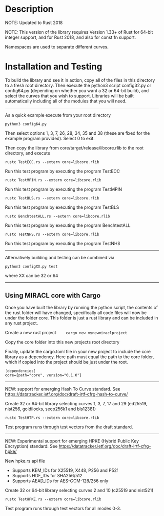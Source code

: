 # Description

NOTE: Updated to Rust 2018

NOTE: This version of the library requires Version 1.33+ of Rust for 64-bit 
integer support, and for Rust 2018, and also for const fn support.

Namespaces are used to separate different curves.

# Installation and Testing

To build the library and see it in action, copy all of the files in this 
directory to a fresh root directory. Then execute the python3 script 
config32.py or config64.py (depending on whether you want a 32 or 64-bit 
build), and select the curves that you wish to support. Libraries will be 
built automatically including all of the modules that you will need.

-----------------------------------------

As a quick example execute from your root directory

    python3 config64.py

Then select options 1, 3, 7, 26, 28, 34, 35 and 38 (these are fixed for 
the example program provided). Select 0 to exit.

Then copy the library from core/target/release/libcore.rlib to the
root directory, and execute

    rustc TestECC.rs --extern core=libcore.rlib

Run this test program by executing the program TestECC

    rustc TestMPIN.rs --extern core=libcore.rlib

Run this test program by executing the program TestMPIN

    rustc TestBLS.rs --extern core=libcore.rlib

Run this test program by executing the program TestBLS

    rustc BenchtestALL.rs --extern core=libcore.rlib

Run this test program by executing the program BenchtestALL

    rustc TestNHS.rs --extern core=libcore.rlib

Run this test program by executing the program TestNHS

-------------------------------------------------

Alternatively building and testing can be combined via

    python3 configXX.py test

where XX can be 32 or 64

-------------------------------------------------

## Using MIRACL core with Cargo

Once you have built the library by running the python script, the contents of the rust folder will have changed, specifically all code files will now be under the folder core. This folder is just a rust library and can be included in any rust project.

Create a new rust project
```    cargo new mynewmiraclproject```

Copy the core folder into this new projects root directory

Finally, update the cargo.toml file in your new project to include the core library as a dependency. Here path must equal the path to the core folder, which if copied into the project should be just under the root.
```
[dependencies]
core={path="core", version="0.1.0"}
```

-------------------------------------------------

NEW: support for emerging Hash To Curve standard.
See https://datatracker.ietf.org/doc/draft-irtf-cfrg-hash-to-curve/


Create 32 or 64-bit library selecting curves 1, 3, 7, 17 and 29 (ed25519, nist256, goldilocks, secp256k1 and bls12381)

    rustc TestHTP.rs --extern core=libcore.rlib

Test program runs through test vectors from the draft standard.

-------------------------------------------------

NEW: Experimental support for emerging HPKE (Hybrid Public Key Encryption) standard.
See https://datatracker.ietf.org/doc/draft-irtf-cfrg-hpke/

New hpke.rs api file

- Supports KEM_IDs for X25519, X448, P256 and P521
- Supports HDF_IDs for SHA256/512
- Supports AEAD_IDs for AES-GCM-128/256 only

Create 32 or 64-bit library selecting curves 2 and 10 (c25519 and nist521)

    rustc TestHPKE.rs --extern core=libcore.rlib

Test program runs through test vectors for all modes 0-3.
